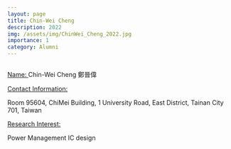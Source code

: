 ```yaml
---
layout: page
title: Chin-Wei Cheng
description: 2022
img: /assets/img/ChinWei_Cheng_2022.jpg
importance: 1
category: Alumni
---
```


<div class="row">
    <div class="col-sm-4 mt-3 mt-md-0">
        <img class="img-fluid rounded z-depth-1" src="{{ '/assets/img/ChinWei_Cheng_2022.jpg' | relative_url }}" alt="" title="example image"/>
    </div>
</div>

<a href="#"> Name: </a> 
Chin-Wei Cheng 鄭晉偉

<a href="#"> Contact Information: </a>

<p>Room 95604, ChiMei Building, 1 University Road, East District, Tainan City 701, Taiwan</p>

<a href="#"> Research Interest: </a>

Power Management IC design
